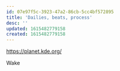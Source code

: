 ```yaml
---
id: 07e97f5c-3923-47a2-86cb-5cc4bf572895
title: 'Dailies, beats, process'
desc: ''
updated: 1615482779158
created: 1615482779158
---
```

<https://planet.kde.org/>

Wake

